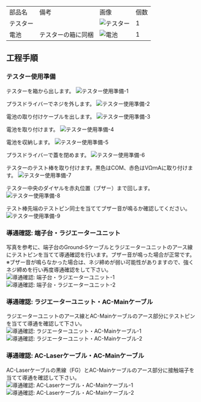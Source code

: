 <table class="packing-list">
    <tbody>
        <tr>
            <td>部品名</td>
            <td>備考</td>
            <td class="packing-img">画像</td>
            <td>個数</td>
        </tr>
        <tr>
            <td>テスター</td>
            <td></td>
            <td><img src="./images/packing/137.jpg" alt="テスター"></td>
            <td>1</td>
        </tr>
        <tr>
            <td>電池</td>
            <td>テスターの箱に同梱</td>
            <td><img src="./images/25/packing-001.jpg" alt="電池"></td>
            <td>1</td>
        </tr>
    </tbody>
</table>

## 工程手順

### テスター使用準備
テスターを箱から出します。
<img src="./images/25/001.jpg" alt="テスター使用準備-1">

プラスドライバーでネジを外します。
<img src="./images/25/002.jpg" alt="テスター使用準備-2">

電池の取り付けケーブルを出します。
<img src="./images/25/003.jpg" alt="テスター使用準備-3">

電池を取り付けます。
<img src="./images/25/004.jpg" alt="テスター使用準備-4">

電池を収納します。
<img src="./images/25/005.jpg" alt="テスター使用準備-5">

プラスドライバーで蓋を閉めます。
<img src="./images/25/006.jpg" alt="テスター使用準備-6">

テスターのテスト棒を取り付けます。黒色はCOM、赤色はVΩｍAに取り付けます。
<img src="./images/25/007.jpg" alt="テスター使用準備-7">

テスター中央のダイヤルを赤丸位置（ブザー）まで回します。
<img src="./images/25/008.jpg" alt="テスター使用準備-8">

テスト棒先端のテストピン同士を当ててブザー音が鳴るか確認してください。
<img src="./images/25/009.jpg" alt="テスター使用準備-9">

### 導通確認: 端子台・ラジエーターユニット
写真を参考に、端子台のGround-Sケーブルとラジエーターユニットのアース線にテストピンを当てて導通確認を行います。ブザー音が鳴った場合が正常です。
※ブザー音が鳴らなかった場合は、ネジ締めが弱い可能性がありますので、強くネジ締めを行い再度導通確認をして下さい。
<img src="./images/25/010.jpg" alt="導通確認: 端子台・ラジエーターユニット-1">
<img src="./images/25/011.jpg" alt="導通確認: 端子台・ラジエーターユニット-2">

### 導通確認: ラジエーターユニット・AC-Mainケーブル
ラジエーターユニットのアース線とAC-Mainケーブルのアース部分にテストピンを当てて導通を確認して下さい。
<img src="./images/25/012.jpg" alt="導通確認: ラジエーターユニット・AC-Mainケーブル-1">
<img src="./images/25/013.jpg" alt="導通確認: ラジエーターユニット・AC-Mainケーブル-2">

### 導通確認: AC-Laserケーブル・AC-Mainケーブル
AC-Laserケーブルの黒線（FG）とAC-Mainケーブルのアース部分に接触端子を当てて導通を確認して下さい。
<img src="./images/25/014.jpg" alt="導通確認: AC-Laserケーブル・AC-Mainケーブル-1">
<img src="./images/25/015.jpg" alt="導通確認: AC-Laserケーブル・AC-Mainケーブル-2">